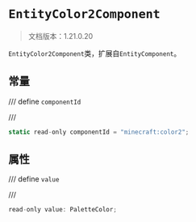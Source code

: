 # `EntityColor2Component`

> 文档版本：1.21.0.20

`EntityColor2Component`类，扩展自`EntityComponent`。

## 常量

/// define
`componentId`


///

```js
static read-only componentId = "minecraft:color2";
```


## 属性

/// define
`value`


///

```js
read-only value: PaletteColor;
```

